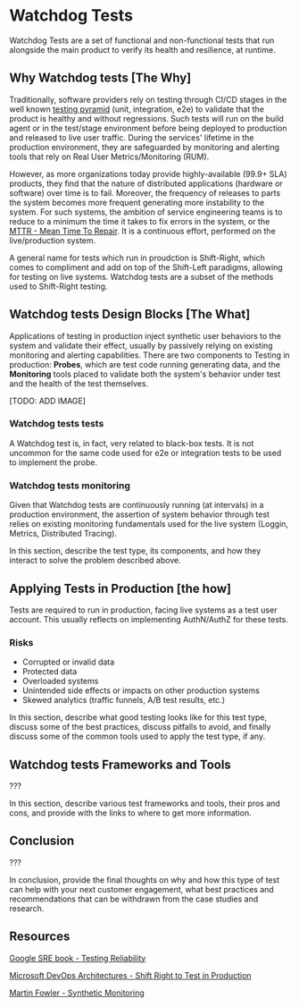 # Watchdog Tests

Watchdog Tests are a set of functional and non-functional tests that run alongside the main product to verify its health and resilience, at runtime.

## Why Watchdog tests [The Why]

Traditionally, software providers rely on testing through CI/CD stages in the well known [testing pyramid](https://martinfowler.com/bliki/TestPyramid.html) (unit, integration, e2e) to validate that the product is healthy and without regressions. Such tests will run on the build agent or in the test/stage environment before being deployed to production and released to live user traffic. During the services' lifetime in the production environment, they are safeguarded by monitoring and alerting tools that rely on Real User Metrics/Monitoring (RUM).

However, as more organizations today provide highly-available (99.9+ SLA) products, they find that the nature of distributed applications (hardware or software) over time is to fail. Moreover, the frequency of releases to parts the system becomes more frequent generating more instability to the system.
For such systems, the ambition of service engineering teams is to reduce to a minimum the time it takes to fix errors in the system, or the [MTTR - Mean Time To Repair](https://en.wikipedia.org/wiki/Mean_time_to_repair). It is a continuous effort, performed on the live/production system.

A general name for tests which run in proudction is Shift-Right, which comes to compliment and add on top of the Shift-Left paradigms, allowing for testing on live systems. Watchdog tests are a subset of the methods used to Shift-Right testing.

## Watchdog tests Design Blocks [The What]

Applications of testing in production inject synthetic user behaviors to the system and validate their effect, usually by passively relying on existing monitoring and alerting capabilities.
There are two components to Testing in production: **Probes**, which are test code running generating data, and the **Monitoring** tools placed to validate both the system's behavior under test and the health of the test themselves.

[TODO: ADD IMAGE]

### Watchdog tests tests

A Watchdog test is, in fact, very related to black-box tests. It is not uncommon for the same code used for e2e or integration tests to be used to implement the probe.

### Watchdog tests monitoring

Given that Watchdog tests are continuously running (at intervals) in a production environment, the assertion of system behavior through test relies on existing monitoring fundamentals used for the live system (Loggin, Metrics, Distributed Tracing).

In this section, describe the test type, its components, and how they interact to solve the problem described above.

## Applying Tests in Production [the how]

Tests are required to run in production, facing live systems as a test user account. This usually reflects on implementing AuthN/AuthZ for these tests.

### Risks

* Corrupted or invalid data
* Protected data
* Overloaded systems
* Unintended side effects or impacts on other production systems
* Skewed analytics (traffic funnels, A/B test results, etc.)

In this section, describe what good testing looks like for this test type, discuss some of the best practices, discuss pitfalls to avoid, and finally discuss some of the common tools used to apply the test type, if any.

## Watchdog tests Frameworks and Tools

???

In this section, describe various test frameworks and tools, their pros and cons, and provide with the links to where to get more information.

## Conclusion

???

In conclusion, provide the final thoughts on why and how this type of test can help with your next customer engagement, what best practices and recommendations that can be withdrawn from the case studies and research.

## Resources

[Google SRE book - Testing Reliability](https://landing.google.com/sre/sre-book/chapters/testing-reliability/)

[Microsoft DevOps Architectures - Shift Right to Test in Production](https://docs.microsoft.com/en-us/azure/devops/learn/devops-at-microsoft/shift-right-test-production)

[Martin Fowler - Synthetic Monitoring](https://martinfowler.com/bliki/SyntheticMonitoring.html)
